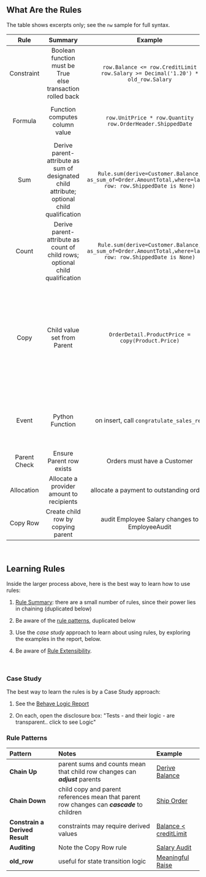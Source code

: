 
## What Are the Rules
The table shows excerpts only; see the ```nw``` sample for full syntax.

| Rule | Summary   | Example | Notes |
| :-------------: |:-------------:| :-----:| :-----:|
| Constraint     | Boolean function must be True<br>else transaction rolled back | ```row.Balance <= row.CreditLimit```<br>```row.Salary >= Decimal('1.20') * old_row.Salary``` | Multi-field<br>```old_row``` |
| Formula | Function computes column value | ```row.UnitPrice * row.Quantity```<br>```row.OrderHeader.ShippedDate``` | lambda, or function<br>Parent ```(OrderHeader)``` references |
| Sum | Derive parent-attribute as sum of designated child attribute; optional child qualification | ```Rule.sum(derive=Customer.Balance, as_sum_of=Order.AmountTotal,where=lambda row: row.ShippedDate is None)``` | Parent attribute can be hybrid (virtual)<br>scalable: pruning, adjustment |
| Count | Derive parent-attribute as count of child rows; optional child qualification | ```Rule.sum(derive=Customer.Balance, as_sum_of=Order.AmountTotal,where=lambda row: row.ShippedDate is None)``` | Parent attribute can be hybrid (virtual)<br>scalable: pruning, adjustment |
| Copy      | Child value set from Parent     | ```OrderDetail.ProductPrice = copy(Product.Price)``` | Unlike formula references, parent changes are not propagated<br>e.g, Order totals for Monday are not affected by a Tuesday price increase |
| Event      | Python Function    | on insert, call ```congratulate_sales_rep``` | See [Extensibility](Logic-Why.md#extend-python) for a information on early, row and commit events |
| Parent Check      | Ensure Parent row exists | Orders must have a Customer | See [Referential Integrity](https://github.com/valhuber/LogicBank/wiki/Referential-Integrity) |
| Allocation      | Allocate a provider amount to recipients | allocate a payment to outstanding orders | See [Allocation](https://github.com/valhuber/LogicBank/wiki/Sample-Project---Allocation) for an example |
| Copy Row      | Create child row by copying parent | audit Employee Salary changes to EmployeeAudit | See [Rule Extensibility](https://github.com/valhuber/LogicBank/wiki/Rule-Extensibility) |

&nbsp;


## Learning Rules

Inside the larger process above, here is the best way to learn how to use rules:

1. [Rule Summary](https://github.com/valhuber/LogicBank/wiki/Examples): there are a small number of rules, since their power lies in chaining (duplicated below)

2. Be aware of the [rule patterns](https://github.com/valhuber/LogicBank/wiki/Rule-Summary#rule-patterns), duplicated below

3. Use the _case study_ approach to learn about using rules, by exploring the examples in the report, below.

4. Be aware of [Rule Extensibility](https://github.com/valhuber/LogicBank/wiki/Rule-Extensibility).

&nbsp;&nbsp;


### Case Study

The best way to learn the rules is by a Case Study approach:

1. See the [Behave Logic Report](Behave-Logic-Report.md)

2. On each, open the disclosure box: "Tests - and their logic - are transparent.. click to see Logic"

### Rule Patterns

| Pattern | Notes | Example
| :------------- | :-----| :---- |
| **Chain Up** | parent sums and counts mean that child row changes can ***adjust*** parents | [Derive Balance](Behave-Logic-Report.md#scenario-bad-order-custom-service)
| **Chain Down** | child copy and parent references mean that parent row changes can ***cascade*** to children | [Ship Order](Behave-Logic-Report.md#scenario-set-shipped-adjust-logic-reuse) 
| **Constrain a Derived Result** | constraints may require derived values | [Balance < creditLimit](Behave-Logic-Report.md#scenario-bad-order-custom-service)
| **Auditing** | Note the Copy Row rule | [Salary Audit](Behave-Logic-Report.md#scenario-audit-salary-change)
| **old_row** | useful for state transition logic | [Meaningful Raise](Behave-Logic-Report.md#scenario-audit-salary-change.md)

&nbsp;&nbsp;

